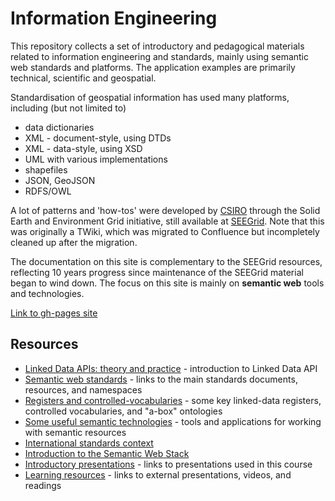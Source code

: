 # Information Engineering

This repository collects a set of introductory and pedagogical materials related to information engineering and standards, mainly using semantic web standards and platforms. The application examples are primarily technical, scientific and geospatial. 

Standardisation of geospatial information has used many platforms, including (but not limited to)

- data dictionaries
- XML - document-style, using DTDs
- XML - data-style, using XSD
- UML with various implementations
- shapefiles
- JSON, GeoJSON
- RDFS/OWL

A lot of patterns and 'how-tos' were developed by [CSIRO](https://csiro.au) through the Solid Earth and Environment Grid initiative, still available at [SEEGrid](https://confluence.csiro.au/display/seegrid/Solid+Earth+and+Environment+GRID). 
Note that this was originally a TWiki, which was migrated to Confluence but incompletely cleaned up after the migration.

The documentation on this site is complementary to the SEEGrid resources, reflecting 10 years progress since maintenance of the SEEGrid material began to wind down. 
The focus on this site is mainly on **semantic web** tools and technologies. 

[Link to gh-pages site](https://csiro-enviro-informatics.github.io/info-engineering/)

## Resources

- [Linked Data APIs: theory and practice](linked-data-api.md) - introduction to Linked Data API
- [Semantic web standards](standards.md) - links to the main standards documents, resources, and namespaces
- [Registers and controlled-vocabularies](cv.md) - some key linked-data registers, controlled vocabularies, and "a-box" ontologies
- [Some useful semantic technologies](semantic-tools.md) - tools and applications for working with semantic resources
- [International standards context](standards-organizations.md)
- [Introduction to the Semantic Web Stack](semantic-stack.md)
- [Introductory presentations](presentations.md) - links to presentations used in this course
- [Learning resources](learning-resources.md) - links to external presentations, videos, and readings

